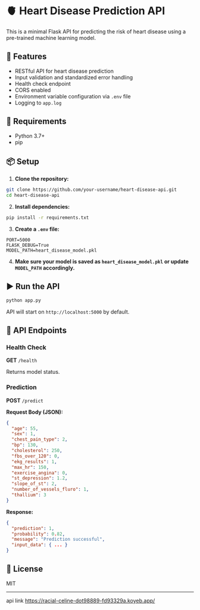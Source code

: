 # 🫀 Heart Disease Prediction API

This is a minimal Flask API for predicting the risk of heart disease using a pre-trained machine learning model.

## 🚀 Features

- RESTful API for heart disease prediction
- Input validation and standardized error handling
- Health check endpoint
- CORS enabled
- Environment variable configuration via `.env` file
- Logging to `app.log`

## 🧠 Requirements

- Python 3.7+
- pip

## 📦 Setup

1. **Clone the repository:**

```bash
git clone https://github.com/your-username/heart-disease-api.git
cd heart-disease-api
````

2. **Install dependencies:**

```bash
pip install -r requirements.txt
```

3. **Create a `.env` file:**

```env
PORT=5000
FLASK_DEBUG=True
MODEL_PATH=heart_disease_model.pkl
```

4. **Make sure your model is saved as `heart_disease_model.pkl` or update `MODEL_PATH` accordingly.**

## ▶️ Run the API

```bash
python app.py
```

API will start on `http://localhost:5000` by default.

## 🧪 API Endpoints

### Health Check

**GET** `/health`

Returns model status.

### Prediction

**POST** `/predict`

**Request Body (JSON):**

```json
{
  "age": 55,
  "sex": 1,
  "chest_pain_type": 2,
  "bp": 130,
  "cholesterol": 250,
  "fbs_over_120": 0,
  "ekg_results": 1,
  "max_hr": 150,
  "exercise_angina": 0,
  "st_depression": 1.2,
  "slope_of_st": 2,
  "number_of_vessels_fluro": 1,
  "thallium": 3
}
```

**Response:**

```json
{
  "prediction": 1,
  "probability": 0.82,
  "message": "Prediction successful",
  "input_data": { ... }
}
```

## 📜 License

MIT

---

api link
https://racial-celine-dot98889-fd93329a.koyeb.app/